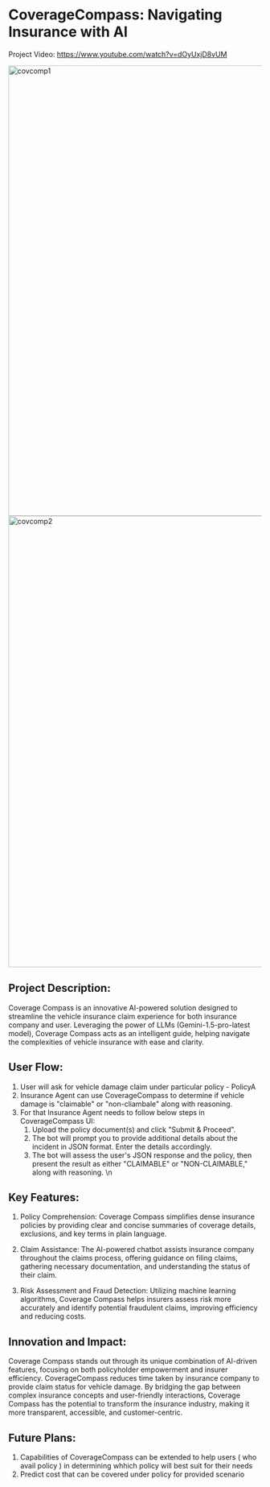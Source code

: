 # CoverageCompass: Navigating Insurance with AI

Project Video: https://www.youtube.com/watch?v=dOyUxjD8vUM

<img width="895" alt="covcomp1" src="https://github.com/nilakshi104/CoverageCompass/assets/50697244/45688c0a-59b8-4036-bc93-f7fb864ec453">

<img width="897" alt="covcomp2" src="https://github.com/nilakshi104/CoverageCompass/assets/50697244/cf8b1511-5368-4d6d-8c70-4bf268968647">

## Project Description:

Coverage Compass is an innovative AI-powered solution designed to streamline the vehicle insurance claim experience for both insurance company and user. Leveraging the power of LLMs (Gemini-1.5-pro-latest model), Coverage Compass acts as an intelligent guide, helping navigate the complexities of vehicle insurance with ease and clarity.

## User Flow:

1. User will ask for vehicle damage claim under particular policy - PolicyA
2. Insurance Agent can use CoverageCompass to determine if vehicle damage is "claimable" or "non-cliambale" along with reasoning.
3. For that Insurance Agent needs to follow below steps in CoverageCompass UI:
   1. Upload the policy document(s) and click "Submit & Proceed".
   2. The bot will prompt you to provide additional details about the incident in JSON format. Enter the details accordingly.
   3. The bot will assess the user's JSON response and the policy, then present the result as either "CLAIMABLE" or "NON-CLAIMABLE," along with reasoning. \n
        

## Key Features:

1) Policy Comprehension: Coverage Compass simplifies dense insurance policies by providing clear and concise summaries of coverage details, exclusions, and key terms in plain language.

2) Claim Assistance: The AI-powered chatbot assists insurance company throughout the claims process, offering guidance on filing claims, gathering necessary documentation, and understanding the status of their claim.

3) Risk Assessment and Fraud Detection: Utilizing machine learning algorithms, Coverage Compass helps insurers assess risk more accurately and identify potential fraudulent claims, improving efficiency and reducing costs.

## Innovation and Impact:

Coverage Compass stands out through its unique combination of AI-driven features, focusing on both policyholder empowerment and insurer efficiency. CoverageCompass reduces time taken by insurance company to provide claim status for vehicle damage. By bridging the gap between complex insurance concepts and user-friendly interactions, Coverage Compass has the potential to transform the insurance industry, making it more transparent, accessible, and customer-centric.

## Future Plans:

1. Capabilities of CoverageCompass can be extended to help users ( who avail policy ) in determining whhich policy will best suit for their needs
2. Predict cost that can be covered under policy for provided scenario

